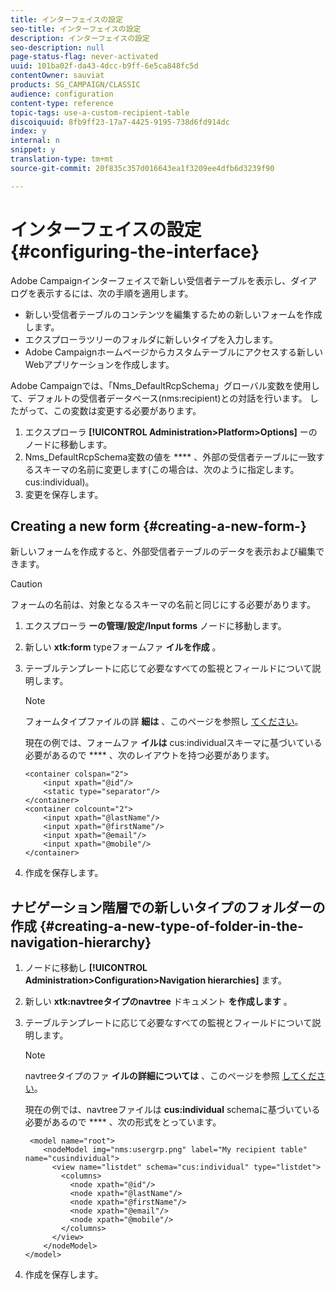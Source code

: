 ```yaml
---
title: インターフェイスの設定
seo-title: インターフェイスの設定
description: インターフェイスの設定
seo-description: null
page-status-flag: never-activated
uuid: 101ba02f-da43-4dcc-b9ff-6e5ca848fc5d
contentOwner: sauviat
products: SG_CAMPAIGN/CLASSIC
audience: configuration
content-type: reference
topic-tags: use-a-custom-recipient-table
discoiquuid: 8fb9ff23-17a7-4425-9195-738d6fd914dc
index: y
internal: n
snippet: y
translation-type: tm+mt
source-git-commit: 20f835c357d016643ea1f3209ee4dfb6d3239f90

---
```



# インターフェイスの設定{#configuring-the-interface}

Adobe Campaignインターフェイスで新しい受信者テーブルを表示し、ダイアログを表示するには、次の手順を適用します。

* 新しい受信者テーブルのコンテンツを編集するための新しいフォームを作成します。
* エクスプローラツリーのフォルダに新しいタイプを入力します。
* Adobe Campaignホームページからカスタムテーブルにアクセスする新しいWebアプリケーションを作成します。

Adobe Campaignでは、「Nms_DefaultRcpSchema」グローバル変数を使用して、デフォルトの受信者データベース(nms:recipient)との対話を行います。 したがって、この変数は変更する必要があります。

1. エクスプローラ **[!UICONTROL Administration>Platform>Options]** ーのノードに移動します。
1. Nms_DefaultRcpSchema変数の値を **** 、外部の受信者テーブルに一致するスキーマの名前に変更します(この場合は、次のように指定します。cus:individual)。
1. 変更を保存します。

## Creating a new form {#creating-a-new-form-}

新しいフォームを作成すると、外部受信者テーブルのデータを表示および編集できます。

>[!CAUTION]
>
>フォームの名前は、対象となるスキーマの名前と同じにする必要があります。

1. エクスプローラ **ーの管理/設定/Input forms** ノードに移動します。
1. 新しい **xtk:form** typeフォームファ **イルを作成** 。
1. テーブルテンプレートに応じて必要なすべての監視とフィールドについて説明します。

   >[!NOTE]
   >
   >フォームタイプファイルの詳 **細は** 、このページを参照し [てください](../../configuration/using/identifying-a-form.md)。

   現在の例では、フォームファ **イルは** cus:individualスキーマに基づいている必要があるので **** 、次のレイアウトを持つ必要があります。

   ```
   <container colspan="2">
       <input xpath="@id"/>
       <static type="separator"/>
   </container>
   <container colcount="2">
       <input xpath="@lastName"/>
       <input xpath="@firstName"/>
       <input xpath="@email"/>
       <input xpath="@mobile"/>
   </container> 
   ```

1. 作成を保存します。

## ナビゲーション階層での新しいタイプのフォルダーの作成 {#creating-a-new-type-of-folder-in-the-navigation-hierarchy}

1. ノードに移動し **[!UICONTROL Administration>Configuration>Navigation hierarchies]** ます。
1. 新しい **xtk:navtreeタイプのnavtree** ドキュメント **を作成します** 。
1. テーブルテンプレートに応じて必要なすべての監視とフィールドについて説明します。

   >[!NOTE]
   >
   >navtreeタイプのファ **イルの詳細については** 、このページを参照 [してください](../../configuration/using/about-navigation-hierarchy.md)。

   現在の例では、navtreeファイルは **cus:individual** schemaに基づいている必要があるので **** 、次の形式をとっています。

   ```
    <model name="root">
       <nodeModel img="nms:usergrp.png" label="My recipient table" name="cusindividual">
         <view name="listdet" schema="cus:individual" type="listdet">
           <columns>
             <node xpath="@id"/>
             <node xpath="@lastName"/>
             <node xpath="@firstName"/>
             <node xpath="@email"/>
             <node xpath="@mobile"/>
           </columns>
         </view>
       </nodeModel>
   </model>
   ```

1. 作成を保存します。

